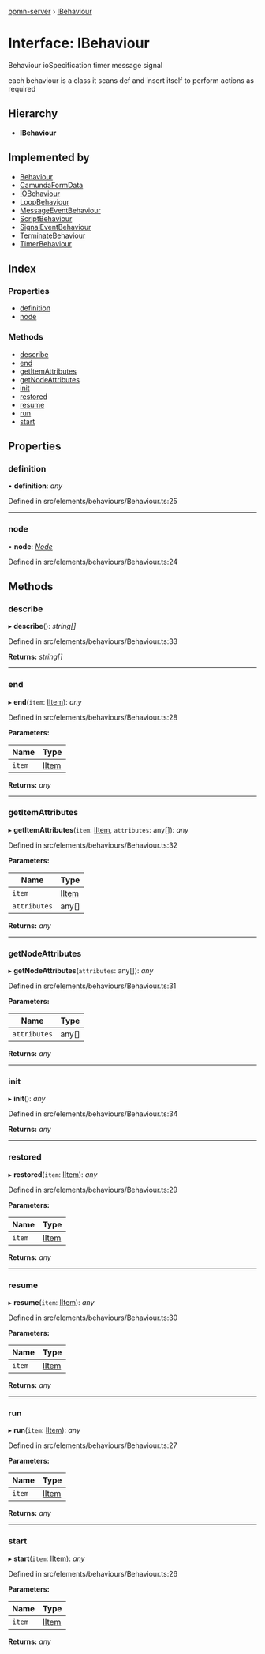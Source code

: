 [bpmn-server](../README.md) › [IBehaviour](ibehaviour.md)

# Interface: IBehaviour

Behaviour
     ioSpecification
     timer
     message
     signal

  each behaviour is a class
     it scans def and insert itself to perform actions as required

## Hierarchy

* **IBehaviour**

## Implemented by

* [Behaviour](../classes/behaviour.md)
* [CamundaFormData](../classes/camundaformdata.md)
* [IOBehaviour](../classes/iobehaviour.md)
* [LoopBehaviour](../classes/loopbehaviour.md)
* [MessageEventBehaviour](../classes/messageeventbehaviour.md)
* [ScriptBehaviour](../classes/scriptbehaviour.md)
* [SignalEventBehaviour](../classes/signaleventbehaviour.md)
* [TerminateBehaviour](../classes/terminatebehaviour.md)
* [TimerBehaviour](../classes/timerbehaviour.md)

## Index

### Properties

* [definition](ibehaviour.md#definition)
* [node](ibehaviour.md#node)

### Methods

* [describe](ibehaviour.md#describe)
* [end](ibehaviour.md#end)
* [getItemAttributes](ibehaviour.md#getitemattributes)
* [getNodeAttributes](ibehaviour.md#getnodeattributes)
* [init](ibehaviour.md#init)
* [restored](ibehaviour.md#restored)
* [resume](ibehaviour.md#resume)
* [run](ibehaviour.md#run)
* [start](ibehaviour.md#start)

## Properties

###  definition

• **definition**: *any*

Defined in src/elements/behaviours/Behaviour.ts:25

___

###  node

• **node**: *[Node](../classes/node.md)*

Defined in src/elements/behaviours/Behaviour.ts:24

## Methods

###  describe

▸ **describe**(): *string[]*

Defined in src/elements/behaviours/Behaviour.ts:33

**Returns:** *string[]*

___

###  end

▸ **end**(`item`: [IItem](iitem.md)): *any*

Defined in src/elements/behaviours/Behaviour.ts:28

**Parameters:**

Name | Type |
------ | ------ |
`item` | [IItem](iitem.md) |

**Returns:** *any*

___

###  getItemAttributes

▸ **getItemAttributes**(`item`: [IItem](iitem.md), `attributes`: any[]): *any*

Defined in src/elements/behaviours/Behaviour.ts:32

**Parameters:**

Name | Type |
------ | ------ |
`item` | [IItem](iitem.md) |
`attributes` | any[] |

**Returns:** *any*

___

###  getNodeAttributes

▸ **getNodeAttributes**(`attributes`: any[]): *any*

Defined in src/elements/behaviours/Behaviour.ts:31

**Parameters:**

Name | Type |
------ | ------ |
`attributes` | any[] |

**Returns:** *any*

___

###  init

▸ **init**(): *any*

Defined in src/elements/behaviours/Behaviour.ts:34

**Returns:** *any*

___

###  restored

▸ **restored**(`item`: [IItem](iitem.md)): *any*

Defined in src/elements/behaviours/Behaviour.ts:29

**Parameters:**

Name | Type |
------ | ------ |
`item` | [IItem](iitem.md) |

**Returns:** *any*

___

###  resume

▸ **resume**(`item`: [IItem](iitem.md)): *any*

Defined in src/elements/behaviours/Behaviour.ts:30

**Parameters:**

Name | Type |
------ | ------ |
`item` | [IItem](iitem.md) |

**Returns:** *any*

___

###  run

▸ **run**(`item`: [IItem](iitem.md)): *any*

Defined in src/elements/behaviours/Behaviour.ts:27

**Parameters:**

Name | Type |
------ | ------ |
`item` | [IItem](iitem.md) |

**Returns:** *any*

___

###  start

▸ **start**(`item`: [IItem](iitem.md)): *any*

Defined in src/elements/behaviours/Behaviour.ts:26

**Parameters:**

Name | Type |
------ | ------ |
`item` | [IItem](iitem.md) |

**Returns:** *any*
